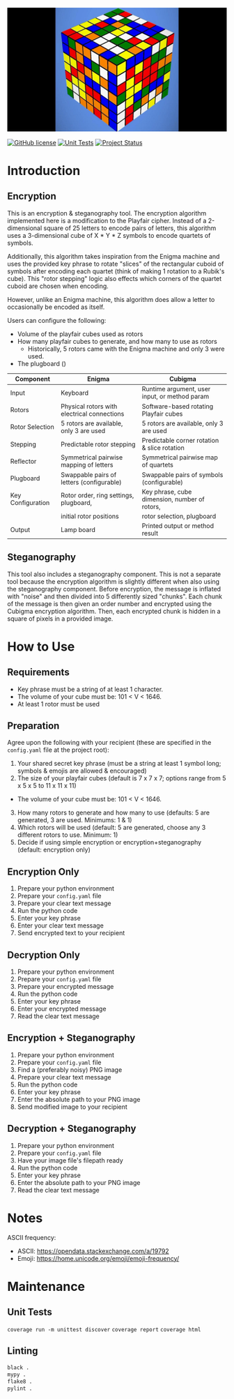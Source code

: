 ![Logo](assets/scrambled_cube.jpg)

<!--- BADGES: START --->

[![GitHub license](https://img.shields.io/badge/License-AGPLv3-blue.svg)][#license-gh-package]
[![Unit Tests](https://github.com/themarkrogers/cubigma/actions/workflows/python-app.yml/badge.svg)](https://github.com/themarkrogers/cubigma/actions/workflows/python-app.yml)
[![Project Status](http://opensource.box.com/badges/active.svg)](http://opensource.box.com/badges)
<!-- [![PyPI - Python Version](https://img.shields.io/pypi/pyversions/cubigma)][#pypi-package] -->
<!-- [![PyPI](https://img.shields.io/pypi/v/cubigma)][#pypi-package] -->

[#license-gh-package]: https://www.gnu.org/licenses/agpl-3.0.en.html#license-text
<!-- [#pypi-package]: https://pypi.org/project/cubigma/ -->

<!--- BADGES: END --->

# Introduction

## Encryption

This is an encryption & steganography tool. The encryption algorithm implemented here is a modification to the Playfair 
cipher. Instead of a 2-dimensional square of 25 letters to encode pairs of letters, this algorithm uses a 3-dimensional 
cube of X * Y * Z symbols to encode quartets of symbols. 

Additionally, this algorithm takes inspiration from the Enigma machine and uses the provided key phrase to rotate 
"slices" of the rectangular cuboid of symbols after encoding each quartet (think of making 1 rotation to a Rubik's 
cube). This "rotor stepping" logic also effects which corners of the quartet cuboid are chosen when encoding. 

However, unlike an Enigma machine, this algorithm does allow a letter to occasionally be encoded as itself.

Users can configure the following:
* Volume of the playfair cubes used as rotors
* How many playfair cubes to generate, and how many to use as rotors
  * Historically, 5 rotors came with the Enigma machine and only 3 were used.
* The plugboard ()

| Component         | Enigma                                      | Cubigma                                        |
|-------------------|---------------------------------------------|------------------------------------------------|
| Input             | Keyboard                                    | Runtime argument, user input, or method param  |
| Rotors            | Physical rotors with electrical connections | Software-based rotating Playfair cubes         |
| Rotor Selection   | 5 rotors are available, only 3 are used     | 5 rotors are available, only 3 are used        |
| Stepping          | Predictable rotor stepping                  | Predictable corner rotation & slice rotation   |
| Reflector         | Symmetrical pairwise mapping of letters     | Symmetrical pairwise map of quartets           |
| Plugboard         | Swappable pairs of letters (configurable)   | Swappable pairs of symbols (configurable)      |
| Key Configuration | Rotor order, ring settings, plugboard,      | Key phrase, cube dimension, number of rotors,  |
|                   | initial rotor positions                     | rotor selection, plugboard                     |
| Output            | Lamp board                                  | Printed output or method result                |

## Steganography

This tool also includes a steganography component. This is not a separate tool because the encryption algorithm is 
slightly different when also using the steganography component. Before encryption, the message is inflated with "noise" 
and then divided into 5 differently sized "chunks". Each chunk of the message is then given an order number and 
encrypted using the Cubigma encryption algorithm. Then, each encrypted chunk is hidden in a square of pixels in a 
provided image.  

# How to Use

## Requirements
* Key phrase must be a string of at least 1 character.
* The volume of your cube must be: 101 < V < 1646.
* At least 1 rotor must be used

## Preparation
Agree upon the following with your recipient (these are specified in the `config.yaml` file at the project root):
1. Your shared secret key phrase (must be a string at least 1 symbol long; symbols & emojis are allowed & encouraged)
2. The size of your playfair cubes (default is 7 x 7 x 7; options range from 5 x 5 x 5 to 11 x 11 x 11)
  * The volume of your cube must be: 101 < V < 1646.  
3. How many rotors to generate and how many to use (defaults: 5 are generated, 3 are used. Minimums: 1 & 1)
4. Which rotors will be used (default: 5 are generated, choose any 3 different rotors to use. Minimum: 1)
5. Decide if using simple encryption or encryption+steganography (default: encryption only)

## Encryption Only
1. Prepare your python environment
2. Prepare your `config.yaml` file
3. Prepare your clear text message
4. Run the python code
6. Enter your key phrase
7. Enter your clear text message
8. Send encrypted text to your recipient

## Decryption Only
1. Prepare your python environment
2. Prepare your `config.yaml` file
3. Prepare your encrypted message
4. Run the python code
5. Enter your key phrase
6. Enter your encrypted message
7. Read the clear text message

## Encryption + Steganography
1. Prepare your python environment
2. Prepare your `config.yaml` file
3. Find a (preferably noisy) PNG image
4. Prepare your clear text message
5. Run the python code
6. Enter your key phrase
7. Enter the absolute path to your PNG image
8. Send modified image to your recipient

## Decryption + Steganography
1. Prepare your python environment
2. Prepare your `config.yaml` file
4. Have your image file's filepath ready
5. Run the python code
6. Enter your key phrase
7. Enter the absolute path to your PNG image
8. Read the clear text message


# Notes

ASCII frequency:
* ASCII: https://opendata.stackexchange.com/a/19792
* Emoji: https://home.unicode.org/emoji/emoji-frequency/

# Maintenance

## Unit Tests

`coverage run -m unittest discover`
`coverage report`
`coverage html`

## Linting

```
black .
mypy .
flake8 .
pylint .
```